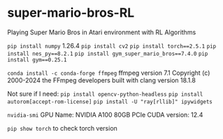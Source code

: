 # super-mario-bros-RL
Playing Super Mario Bros in Atari environment with RL Algorithms 

```pip install numpy``` 1.26.4
```pip install cv2```
```pip install torch==2.5.1```
```pip install nes_py==8.2.1```
```pip install gym_super_mario_bros==7.4.0```
```pip install gym==0.25.1```

```conda install -c conda-forge ffmpeg```
ffmpeg version 7.1 Copyright (c) 2000-2024 the FFmpeg developers
built with clang version 18.1.8

Not sure if I need:
```pip install opencv-python-headless```
```pip install autorom[accept-rom-license]```
```pip install -U "ray[rllib]" ipywidgets```

```nvidia-smi```
GPU Name: NVIDIA A100 80GB PCIe 
CUDA version: 12.4

```pip show torch``` to check torch version
